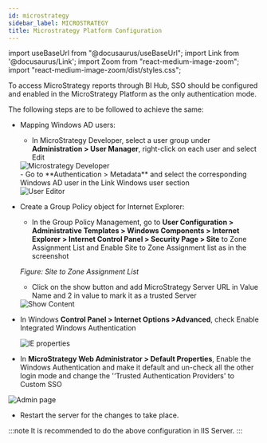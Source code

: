 ```yaml
---
id: microstrategy
sidebar_label: MICROSTRATEGY
title: Microstrategy Platform Configuration
---
```


import useBaseUrl from "@docusaurus/useBaseUrl";
import Link from '@docusaurus/Link';
import Zoom from "react-medium-image-zoom";
import "react-medium-image-zoom/dist/styles.css";

To access MicroStrategy reports through BI Hub, SSO should be configured and enabled in the MicroStrategy Platform as the only authentication mode.

The following steps are to be followed to achieve the same:

* Mapping Windows AD users:
  - In MicroStrategy Developer, select a user group under **Administration > User Manager**, right-click on each user and select Edit

  <div style={{textAlign: 'center'}}>
    <Zoom>
      <img alt="Microstrategy Developer" src={useBaseUrl('/doc-images/microstrategy/microstrategy-developer.png')}/>
    </Zoom>
  </div>
  - Go to **Authentication > Metadata** and select the corresponding Windows AD user in the Link Windows user section

  <div style={{textAlign: 'center'}}>
    <Zoom>
      <img alt="User Editor" src={useBaseUrl('/doc-images/microstrategy/user-editor.png')}/>
    </Zoom>
  </div>

* Create a Group Policy object for Internet Explorer:
  - In the Group Policy Management, go to **User Configuration > Administrative Templates > Windows Components > Internet Explorer > Internet Control Panel > Security Page > Site** to Zone Assignment List and Enable Site to Zone Assignment list as in the screenshot

  <div style={{textAlign: 'center'}}>
    <Zoom>
      <img alt="" src={useBaseUrl('/doc-images/microstrategy/site-zone-assign.png')}/>
    </Zoom>
  </div>

  *Figure: Site to Zone Assignment List*

  - Click on the show button and add MicroStrategy Server URL in Value Name and 2 in value to mark it as a trusted Server

  <div style={{textAlign: 'center'}}>
    <Zoom>
      <img alt="Show Content" src={useBaseUrl('/doc-images/microstrategy/show-content.png')}/>
    </Zoom>
  </ div>

* In Windows **Control Panel > Internet Options >Advanced**, check Enable Integrated Windows Authentication

  <div style={{textAlign: 'center'}}>
    <Zoom>
      <img alt="IE properties" src={useBaseUrl('/doc-images/microstrategy/internet-properties.png')}/>
    </Zoom>
  </div>

* In **MicroStrategy Web Administrator > Default Properties**, Enable the Windows Authentication and make it default and un-check all the other login mode and change the '‘Trusted Authentication Providers' to Custom SSO

<div style={{textAlign: 'center'}}>
  <Zoom>
<img alt="Admin page" src={useBaseUrl('/doc-images/microstrategy/admin-page.png')}/>
  </Zoom>
</ div>

* Restart the server for the changes to take place.

:::note
It is recommended to do the above configuration in IIS Server.
:::

